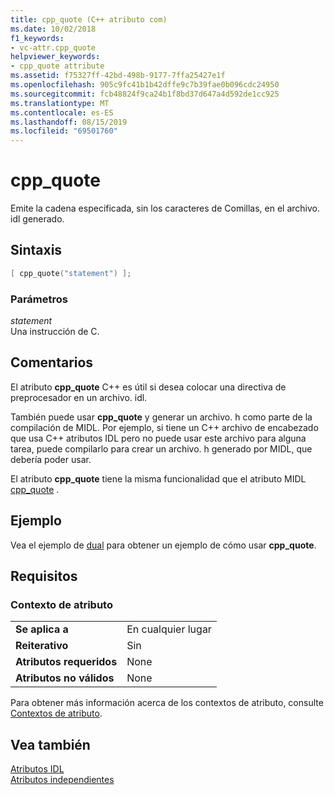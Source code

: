 ```yaml
---
title: cpp_quote (C++ atributo com)
ms.date: 10/02/2018
f1_keywords:
- vc-attr.cpp_quote
helpviewer_keywords:
- cpp_quote attribute
ms.assetid: f75327ff-42bd-498b-9177-7ffa25427e1f
ms.openlocfilehash: 905c9fc41b1b42dffe9c7b39fae0b096cdc24950
ms.sourcegitcommit: fcb48824f9ca24b1f8bd37d647a4d592de1cc925
ms.translationtype: MT
ms.contentlocale: es-ES
ms.lasthandoff: 08/15/2019
ms.locfileid: "69501760"
---
```

# <a name="cpp_quote"></a>cpp_quote

Emite la cadena especificada, sin los caracteres de Comillas, en el archivo. idl generado.

## <a name="syntax"></a>Sintaxis

```cpp
[ cpp_quote("statement") ];
```

### <a name="parameters"></a>Parámetros

*statement*<br/>
Una instrucción de C.

## <a name="remarks"></a>Comentarios

El atributo **cpp_quote** C++ es útil si desea colocar una directiva de preprocesador en un archivo. idl.

También puede usar **cpp_quote** y generar un archivo. h como parte de la compilación de MIDL. Por ejemplo, si tiene un C++ archivo de encabezado que usa C++ atributos IDL pero no puede usar este archivo para alguna tarea, puede compilarlo para crear un archivo. h generado por MIDL, que debería poder usar.

El atributo **cpp_quote** tiene la misma funcionalidad que el atributo MIDL [cpp_quote](/windows/win32/Midl/cpp-quote) .

## <a name="example"></a>Ejemplo

Vea el ejemplo de [dual](dual.md) para obtener un ejemplo de cómo usar **cpp_quote**.

## <a name="requirements"></a>Requisitos

### <a name="attribute-context"></a>Contexto de atributo

|||
|-|-|
|**Se aplica a**|En cualquier lugar|
|**Reiterativo**|Sin|
|**Atributos requeridos**|None|
|**Atributos no válidos**|None|

Para obtener más información acerca de los contextos de atributo, consulte [Contextos de atributo](cpp-attributes-com-net.md#contexts).

## <a name="see-also"></a>Vea también

[Atributos IDL](idl-attributes.md)<br/>
[Atributos independientes](stand-alone-attributes.md)
